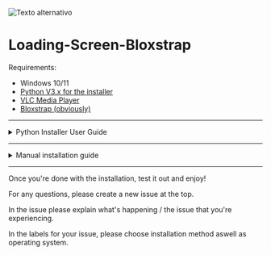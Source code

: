 ![Texto alternativo](https://imgur.com/a/7YCKxBG)
# Loading-Screen-Bloxstrap

Requirements:
- Windows 10/11
- [Python V3.x for the installer](https://www.python.org/downloads/)
- [VLC Media Player](https://www.videolan.org/vlc/)
- [Bloxstrap (obviously)](https://github.com/pizzaboxer/bloxstrap)
---
<details>
<summary>Python Installer User Guide</summary>

## Required Libraries

Before running the script, ensure you have the necessary libraries installed. Use the following command to install them if they are not already available:

```
pip install pillow
```

## Steps to use `installer.py`

### Preparation

- Ensure you have the `installer.py` file on your computer.- Have a video file ready that you want to use as a loading screen.

### Running the Script

1. Open a terminal or command prompt.
2. Navigate to the directory where `installer.py` is located.
3. Run the script with the command:
    ```bash
    python installer.py
    ```

### Installing or Changing the Loading Screen

1. Click on **Install/Change**.
2. Select the video file you want to use as a loading screen.
3. If VLC is not found, you will be given the option to install it or manually select its location.

### Reviewing the Logs

1. After each operation, a window with the installation logs will be displayed.
2. Review this information to ensure everything has been done correctly.

## Additional Notes

- The script currents supports English, Spanish and German.
- If you encounter any issues, check the logs for more information about what might have gone wrong.
- Any error that the console presents can be reported in the repository.

</details>

---
<!-- Manual installation guide -->
<details>
<summary>Manual installation guide</summary>
For the people that just don't like it the easy way...

# Script Setup
1. Download the "Intro.ps1" file
2. Open it in the text editor of your choice
3. At the top, replace [INSERT VIDEO PATH] with the file path to your video
4. If your VLC Media Player is in (x86) then add it into the $vlcPath vairable
5. Save the file

# Integration Setup Guide
1. Open Bloxstrap Menu
2. Scroll down to "Custom Integrations"
3. Click "New"
4. Set this as the Application Location: `C:\Windows\System32\WindowsPowerShell\v1.0\powershell.exe`
5. In the Launch Arguments, add this: `powershell -ExecutionPolicy Bypass -File ` and add the Path to the .ps1 file after it
6. Click "Save"
</details>

---

<!-- End of README -->

Once you're done with the installation, test it out and enjoy!

For any questions, please create a new issue at the top.

In the issue please explain what's happening / the issue that you're experiencing.

In the labels for your issue, please choose installation method aswell as operating system.
